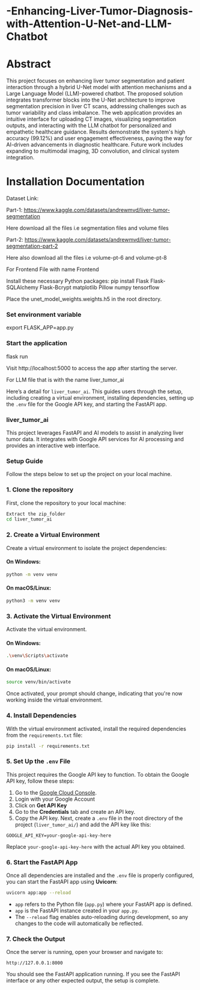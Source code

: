 # -Enhancing-Liver-Tumor-Diagnosis-with-Attention-U-Net-and-LLM-Chatbot

# Abstract
This project focuses on enhancing liver tumor segmentation and patient interaction through a hybrid U-Net model with attention mechanisms and a Large Language Model (LLM)-powered chatbot. The proposed solution integrates transformer blocks into the U-Net architecture to improve segmentation precision in liver CT scans, addressing challenges such as tumor variability and class imbalance. The web application provides an intuitive interface for uploading CT images, visualizing segmentation outputs, and interacting with the LLM chatbot for personalized and empathetic healthcare guidance. Results demonstrate the system's high accuracy (99.12%) and user engagement effectiveness, paving the way for AI-driven advancements in diagnostic healthcare. Future work includes expanding to multimodal imaging, 3D convolution, and clinical system integration.

# Installation Documentation

Dataset Link:

Part-1: https://www.kaggle.com/datasets/andrewmvd/liver-tumor-segmentation

Here download all the files i.e segmentation files and volume files 

Part-2: https://www.kaggle.com/datasets/andrewmvd/liver-tumor-segmentation-part-2

Here also download all the files i.e volume-pt-6 and volume-pt-8

For Frontend File with name Frontend 

Install these necessary Python packages:
pip install Flask Flask-SQLAlchemy Flask-Bcrypt matplotlib Pillow numpy tensorflow

Place the unet_model_weights.weights.h5 in the root directory.

### Set environment variable
export FLASK_APP=app.py

### Start the application
flask run

Visit http://localhost:5000 to access the app after starting the server.


For LLM file that is with the name liver_tumor_ai

Here’s a detail for `liver_tumor_ai`. This guides users through the setup, including creating a virtual environment, installing dependencies, setting up the `.env` file for the Google API key, and starting the FastAPI app.
### liver_tumor_ai
This project leverages FastAPI and AI models to assist in analyzing liver tumor data. It integrates with Google API services for AI processing and provides an interactive web interface.

### Setup Guide
Follow the steps below to set up the project on your local machine.

### 1. Clone the repository
First, clone the repository to your local machine:

```bash
Extract the zip_folder
cd liver_tumor_ai
```
### 2. Create a Virtual Environment
Create a virtual environment to isolate the project dependencies:

#### On Windows:
```bash
python -m venv venv
```

#### On macOS/Linux:
```bash
python3 -m venv venv
```

### 3. Activate the Virtual Environment
Activate the virtual environment.

#### On Windows:
```bash
.\venv\Scripts\activate
```

#### On macOS/Linux:
```bash
source venv/bin/activate
```
Once activated, your prompt should change, indicating that you're now working inside the virtual environment.

### 4. Install Dependencies
With the virtual environment activated, install the required dependencies from the `requirements.txt` file:

```bash
pip install -r requirements.txt
```
### 5. Set Up the `.env` File
This project requires the Google API key to function. To obtain the Google API key, follow these steps:
1. Go to the [Google Cloud Console](https://aistudio.google.com/).
2. Login with your Google Account
3. Click on **Get API Key**
4. Go to the **Credentials** tab and create an API key.
5. Copy the API key.
Next, create a `.env` file in the root directory of the project (`liver_tumor_ai/`) and add the API key like this:
```env
GOOGLE_API_KEY=your-google-api-key-here
```
Replace `your-google-api-key-here` with the actual API key you obtained.

### 6. Start the FastAPI App
Once all dependencies are installed and the `.env` file is properly configured, you can start the FastAPI app using **Uvicorn**:

```bash
uvicorn app:app --reload
```

- `app` refers to the Python file (`app.py`) where your FastAPI app is defined.
- `app` is the FastAPI instance created in your `app.py`.
- The `--reload` flag enables auto-reloading during development, so any changes to the code will automatically be reflected.

### 7. Check the Output

Once the server is running, open your browser and navigate to:
```
http://127.0.0.1:8000
```
You should see the FastAPI application running. If you see the FastAPI interface or any other expected output, the setup is complete.


